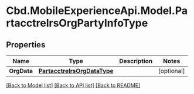 # Cbd.MobileExperienceApi.Model.PartacctrelrsOrgPartyInfoType

## Properties

Name | Type | Description | Notes
------------ | ------------- | ------------- | -------------
**OrgData** | [**PartacctrelrsOrgDataType**](PartacctrelrsOrgDataType.md) |  | [optional] 

[[Back to Model list]](../README.md#documentation-for-models) [[Back to API list]](../README.md#documentation-for-api-endpoints) [[Back to README]](../README.md)

